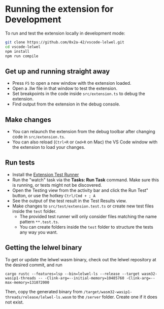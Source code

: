 # Running the extension for Development

To run and test the extension locally in development mode:

```sh
git clone https://github.com/0x2a-42/vscode-lelwel.git
cd vscode-lelwel
npm install
npm run compile
```

## Get up and running straight away

* Press `F5` to open a new window with the extension loaded.
* Open a .llw file in that window to test the extension.
* Set breakpoints in the code inside `src/extension.ts` to debug the extension.
* Find output from the extension in the debug console.

## Make changes

* You can relaunch the extension from the debug toolbar after changing code in `src/extension.ts`.
* You can also reload (`Ctrl+R` or `Cmd+R` on Mac) the VS Code window with the extension to load your changes.

## Run tests

* Install the [Extension Test Runner](https://marketplace.visualstudio.com/items?itemName=ms-vscode.extension-test-runner)
* Run the "watch" task via the **Tasks: Run Task** command. Make sure this is running, or tests might not be discovered.
* Open the Testing view from the activity bar and click the Run Test" button, or use the hotkey `Ctrl/Cmd + ; A`
* See the output of the test result in the Test Results view.
* Make changes to `src/test/extension.test.ts` or create new test files inside the `test` folder.
  * The provided test runner will only consider files matching the name pattern `**.test.ts`.
  * You can create folders inside the `test` folder to structure the tests any way you want.


## Getting the lelwel binary

To get or update the lelwel wasm binary, check out the lelwel repository at the desired commit, and run
```
cargo rustc --features=lsp --bin=lelwel-ls --release --target wasm32-wasip1-threads -- -Clink-arg=--initial-memory=10485760 -Clink-arg=--max-memory=131072000
```

Then, copy the generated binary from `/target/wasm32-wasip1-threads/release/lelwel-ls.wasm` to the `/server` folder. Create one if it does not exist.
